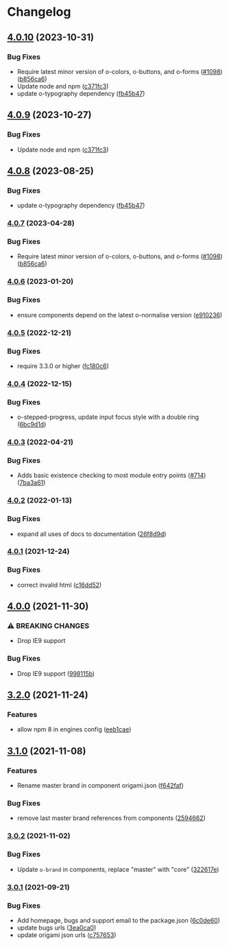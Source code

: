 # Changelog

## [4.0.10](https://github.com/Financial-Times/origami/compare/o-stepped-progress-v4.0.9...o-stepped-progress-v4.0.10) (2023-10-31)


### Bug Fixes

* Require latest minor version of o-colors, o-buttons, and o-forms ([#1098](https://github.com/Financial-Times/origami/issues/1098)) ([b856ca6](https://github.com/Financial-Times/origami/commit/b856ca66c9ec555f3c70833ffa35cb05cd19841f))
* Update node and npm ([c371fc3](https://github.com/Financial-Times/origami/commit/c371fc3f7f2d66266dbca95862ecef3ddeb1f339))
* update o-typography dependency  ([fb45b47](https://github.com/Financial-Times/origami/commit/fb45b47274241ea828f7dd50233441a76a215a51))

## [4.0.9](https://github.com/Financial-Times/origami/compare/o-stepped-progress-v4.0.8...o-stepped-progress-v4.0.9) (2023-10-27)


### Bug Fixes

* Update node and npm ([c371fc3](https://github.com/Financial-Times/origami/commit/c371fc3f7f2d66266dbca95862ecef3ddeb1f339))

## [4.0.8](https://github.com/Financial-Times/origami/compare/o-stepped-progress-v4.0.7...o-stepped-progress-v4.0.8) (2023-08-25)


### Bug Fixes

* update o-typography dependency  ([fb45b47](https://github.com/Financial-Times/origami/commit/fb45b47274241ea828f7dd50233441a76a215a51))

### [4.0.7](https://www.github.com/Financial-Times/origami/compare/o-stepped-progress-v4.0.6...o-stepped-progress-v4.0.7) (2023-04-28)


### Bug Fixes

* Require latest minor version of o-colors, o-buttons, and o-forms ([#1098](https://www.github.com/Financial-Times/origami/issues/1098)) ([b856ca6](https://www.github.com/Financial-Times/origami/commit/b856ca66c9ec555f3c70833ffa35cb05cd19841f))

### [4.0.6](https://www.github.com/Financial-Times/origami/compare/o-stepped-progress-v4.0.5...o-stepped-progress-v4.0.6) (2023-01-20)


### Bug Fixes

* ensure components depend on the latest o-normalise version ([e910236](https://www.github.com/Financial-Times/origami/commit/e910236454318ce1bf198a06da7e76c0893c9142))

### [4.0.5](https://www.github.com/Financial-Times/origami/compare/o-stepped-progress-v4.0.4...o-stepped-progress-v4.0.5) (2022-12-21)


### Bug Fixes

* require 3.3.0 or higher ([fc180c6](https://www.github.com/Financial-Times/origami/commit/fc180c619755daa1b7bfe65509f354cf0de113bf))

### [4.0.4](https://www.github.com/Financial-Times/origami/compare/o-stepped-progress-v4.0.3...o-stepped-progress-v4.0.4) (2022-12-15)


### Bug Fixes

* o-stepped-progress, update input focus style with a double ring ([6bc9d1d](https://www.github.com/Financial-Times/origami/commit/6bc9d1d2e72e56245770fab80feae8f5d41bbb46))

### [4.0.3](https://www.github.com/Financial-Times/origami/compare/o-stepped-progress-v4.0.2...o-stepped-progress-v4.0.3) (2022-04-21)


### Bug Fixes

* Adds basic existence checking to most module entry points ([#714](https://www.github.com/Financial-Times/origami/issues/714)) ([7ba3a61](https://www.github.com/Financial-Times/origami/commit/7ba3a61d0de2a32d3a27a225fd4258b3820c7bda))

### [4.0.2](https://www.github.com/Financial-Times/origami/compare/o-stepped-progress-v4.0.1...o-stepped-progress-v4.0.2) (2022-01-13)


### Bug Fixes

* expand all uses of docs to documentation ([26f8d9d](https://www.github.com/Financial-Times/origami/commit/26f8d9d8cbbe3e78902d8c3951b37e08150a77bd))

### [4.0.1](https://www.github.com/Financial-Times/origami/compare/o-stepped-progress-v4.0.0...o-stepped-progress-v4.0.1) (2021-12-24)


### Bug Fixes

* correct invalid html ([c16dd52](https://www.github.com/Financial-Times/origami/commit/c16dd52b3f321a2384c9f1254fe11ecbeeead848))

## [4.0.0](https://www.github.com/Financial-Times/origami/compare/o-stepped-progress-v3.2.0...o-stepped-progress-v4.0.0) (2021-11-30)


### ⚠ BREAKING CHANGES

* Drop IE9 support

### Bug Fixes

* Drop IE9 support ([998115b](https://www.github.com/Financial-Times/origami/commit/998115b3df2b8d4cc96c576475cfe7808d7b53ad))

## [3.2.0](https://www.github.com/Financial-Times/origami/compare/o-stepped-progress-v3.1.0...o-stepped-progress-v3.2.0) (2021-11-24)


### Features

* allow npm 8 in engines config ([eeb1cae](https://www.github.com/Financial-Times/origami/commit/eeb1cae6e7f0379e647f2b41240b1f294997d528))

## [3.1.0](https://www.github.com/Financial-Times/origami/compare/o-stepped-progress-v3.0.2...o-stepped-progress-v3.1.0) (2021-11-08)


### Features

* Rename master brand in component origami.json ([f642faf](https://www.github.com/Financial-Times/origami/commit/f642faf0574d84ea8185b56e6090c8015def27e6))


### Bug Fixes

* remove last master brand references from components ([2594662](https://www.github.com/Financial-Times/origami/commit/2594662843811d3c56cd4a50bebffe9481486e91))

### [3.0.2](https://www.github.com/Financial-Times/origami/compare/o-stepped-progress-v3.0.1...o-stepped-progress-v3.0.2) (2021-11-02)


### Bug Fixes

* Update `o-brand` in components, replace "master" with "core" ([322617e](https://www.github.com/Financial-Times/origami/commit/322617ea80f30a6825d9c36872e05574b871ea82))

### [3.0.1](https://www.github.com/Financial-Times/origami/compare/o-stepped-progress-v3.0.0...o-stepped-progress-v3.0.1) (2021-09-21)


### Bug Fixes

* Add homepage, bugs and support email to the package.json ([6c0de60](https://www.github.com/Financial-Times/origami/commit/6c0de60ebd6e64c4dd16d000fcc6b79412ce30f4))
* update bugs urls ([3ea0ca0](https://www.github.com/Financial-Times/origami/commit/3ea0ca03bcb6e55142a77387ad0fff5ddf056d44))
* update origami json urls ([c757653](https://www.github.com/Financial-Times/origami/commit/c7576532b5a14f0462d5346dfb63238be025602e))
